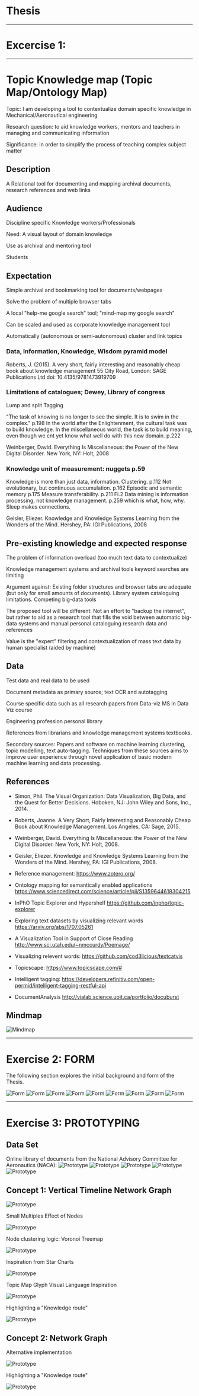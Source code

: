 # Thesis
-----------

# Excercise 1:
-----------------------------------------

# Topic  Knowledge map (Topic Map/Ontology Map)

Topic: I am developing a tool to contextualize domain specific knowledge in Mechanical/Aeronautical engineering

Research question: to aid knowledge workers, mentors and teachers in managing and communicating information

Significance: in order to simplify the process of teaching complex subject matter

## Description

 A Relational tool for documenting and mapping archival documents, research references and web links

## Audience

 Discipline specific Knowledge workers/Professionals

 Need: A visual layout of domain knowledge

 Use as archival and mentoring tool

 Students

## Expectation

 Simple archival and bookmarking tool for documents/webpages

 Solve the problem of multiple browser tabs

 A local "help-me google search" tool; "mind-map my google search"

 Can be scaled and used as corporate knowledge management tool

 Automatically (autonomous or semi-autonomous) cluster and link topics
 
### Data, Information, Knowledge, Wisdom pyramid model

Roberts, J. (2015). A very short, fairly interesting and reasonably cheap book about knowledge management 55 City Road, London: SAGE Publications Ltd doi: 10.4135/9781473919709

### Limitations of catalogues; Dewey, Library of congress
Lump and split
Tagging

"The task of knowing is no longer to see the simple. It is to swim in the complex." p.198
In the world after the Enlightenment, the cultural task was to build knowledge. In the miscellaneous world, the task is to build meaning, even though we cnt yet know what well do with this new domain. p.222

Weinberger, David. Everything Is Miscellaneous: the Power of the New Digital Disorder. New York, NY: Holt, 2008

### Knowledge unit of measurement: nuggets p.59
Knowledge is more than just data, information. Clustering. p.112
Not evolutionary, but continuous accumulation. p.162
Episodic and semantic memory p.175
Measure transferability. p.211 Fi.2
Data mining is information processing, not knowledge management. p.259 which is what, how, why.
Sleep makes connections.

Geisler, Eliezer. Knowledge and Knowledge Systems Learning from the Wonders of the Mind. Hershey, PA: IGI Publications, 2008


## Pre-existing knowledge and expected response

 The problem of information overload (too much text data to contextualize)

 Knowledge management systems and archival tools keyword searches are limiting

 Argument against: 
Existing folder structures and browser tabs are adequate (but only for small amounts of documents). 
Library system cataloguing limitations.
Competing big-data tools

 The proposed tool will be different: Not an effort to "backup the internet", but rather to aid as a research tool that fills the void between automatic big-data systems and manual personal cataloguing research data and references

 Value is the "expert" filtering and contextualization of mass text data by human specialist (aided by machine)

## Data

 Test data and real data to be used

 Document metadata as primary source; text OCR and autotagging

 Course specific data such as all research papers from Data-viz MS in Data Viz course

 Engineering profession personal library

 References from librarians and knowledge management systems textbooks.

 Secondary sources: Papers and software on machine learning clustering, topic modelling, text auto-tagging. Techniques from these sources aims to improve user experience through novel application of basic modern machine learning and data processing.

## References

- Simon, Phil. The Visual Organization: Data Visualization, Big Data, and the Quest for Better Decisions. Hoboken, NJ: John Wiley and Sons, Inc., 2014.

- Roberts, Joanne. A Very Short, Fairly Interesting and Reasonably Cheap Book about Knowledge Management. Los Angeles, CA: Sage, 2015.


- Weinberger, David. Everything Is Miscellaneous: the Power of the New Digital Disorder. New York, NY: Holt, 2008.

- Geisler, Eliezer. Knowledge and Knowledge Systems Learning from the Wonders of the Mind. Hershey, PA: IGI Publications, 2008.

- Reference management:
https://www.zotero.org/

- Ontology mapping for semantically enabled applications
https://www.sciencedirect.com/science/article/pii/S1359644618304215

- InPhO Topic Explorer and Hypershelf
https://github.com/inpho/topic-explorer

- Exploring text datasets by visualizing relevant words
https://arxiv.org/abs/1707.05261

- A Visualization Tool in Support of Close Reading
http://www.sci.utah.edu/~nmccurdy/Poemage/

- Visualizing relevent words:
https://github.com/cod3licious/textcatvis

- Topicscape:
https://www.topicscape.com/#

- Intelligent tagging:
https://developers.refinitiv.com/open-permid/intelligent-tagging-restful-api

- DocumentAnalysis
http://vialab.science.uoit.ca/portfolio/docuburst

## Mindmap

![Mindmap](./images/KnowledgeMap.png)

-----------------------------

# Exercise 2: FORM

The following section explores the initial background and form of the Thesis.


![Form](./images/form(1).jpg)
![Form](./images/form(2).jpg)
![Form](./images/form(3).jpg)
![Form](./images/form(4).jpg)
![Form](./images/form(5).jpg)
![Form](./images/form(6).jpg)
![Form](./images/form(7).jpg)
![Form](./images/form(8).jpg)
![Form](./images/form(9).jpg)



-----------------------------

# Exercise 3: PROTOTYPING

## Data Set

Online library of documents from the National Advisory Committee for Aeronautics (NACA):
![Prototype](./images/NACA_UK1.PNG)
![Prototype](./images/NACA_USA.PNG)
![Prototype](./images/NACA_USA2.PNG)
![Prototype](./images/NACA_UK.PNG)
![Prototype](./images/NACA_UK2.PNG)



## Concept 1: Vertical Timeline Network Graph


![Prototype](./images/Frame1.png)


Small Multiples Effect of Nodes

![Prototype](./images/Frame2.png)


Node clustering logic: Voronoi Treemap

![Prototype](./images/Frame3.png)


Inspiration from Star Charts

![Prototype](./images/Frame4.png)


Topic Map Glyph Visual Language Inspiration

![Prototype](./images/Frame5.png)


Highlighting a "Knowledge route"

![Prototype](./images/Frame6.png)


## Concept 2: Network Graph


Alternative implementation

![Prototype](./images/Frame7.png)


Highlighting a "Knowledge route"

![Prototype](./images/Frame8.png)